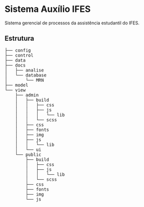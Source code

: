 Sistema Auxílio IFES
====================
Sistema gerencial de processos da assistência estudantil do IFES.

## Estrutura
<pre>
├── config
├── control
├── data
├── docs
│   ├── analise
│   └── database
│       └── MRN
├── model
└── view
    ├── admin
    │   ├── build
    │   │   ├── css
    │   │   ├── js
    │   │   │   └── lib
    │   │   └── scss
    │   ├── css
    │   ├── fonts
    │   ├── img
    │   ├── js
    │   │   └── lib
    │   └── ui
    └── public
        ├── build
        │   ├── css
        │   ├── js
        │   │   └── lib
        │   └── scss
        ├── css
        ├── fonts
        ├── img
        └── js
</pre>